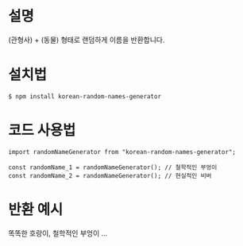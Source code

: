 # 설명

(관형사) + (동물) 형태로 랜덤하게 이름을 반환합니다.

# 설치법

```
$ npm install korean-random-names-generator
```

# 코드 사용법

```
import randomNameGenerator from "korean-random-names-generator";

const randomName_1 = randomNameGenerator(); // 철학적인 부엉이
const randomName_2 = randomNameGenerator(); // 현실적인 비버
```

# 반환 예시

똑똑한 호랑이, 철학적인 부엉이 ...
